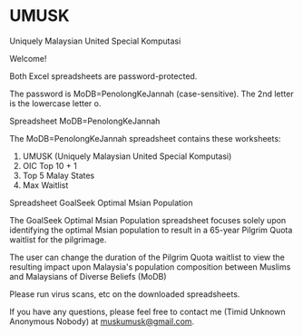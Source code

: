 # UMUSK
Uniquely Malaysian United Special Komputasi

Welcome!

Both Excel spreadsheets are password-protected.

The password is MoDB=PenolongKeJannah (case-sensitive).  The 2nd letter is the lowercase letter o.  

Spreadsheet MoDB=PenolongKeJannah

The MoDB=PenolongKeJannah spreadsheet contains these worksheets:
1. UMUSK (Uniquely Malaysian United Special Komputasi)
2. OIC Top 10 + 1
3. Top 5 Malay States
4. Max Waitlist

Spreadsheet GoalSeek Optimal Msian Population

The GoalSeek Optimal Msian Population spreadsheet focuses solely upon identifying the optimal Msian population to result in a 65-year Pilgrim Quota waitlist for the pilgrimage.  

The user can change the duration of the Pilgrim Quota waitlist to view the resulting impact upon Malaysia's population composition between Muslims and Malaysians of Diverse Beliefs (MoDB)    

Please run virus scans, etc on the downloaded spreadsheets.  

If you have any questions, please feel free to contact me (Timid Unknown Anonymous Nobody) at muskumusk@gmail.com. 
